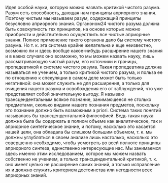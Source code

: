  Идея особой науки, которую можно назвать критикой чистого разума. Разум есть способность, дающая нам принципы априорного знания. Поэтому чистым мы называем разум, содержащий принципы безусловно априорного знания. Органоном24 чистого разума должна быть совокупность тех принципов, на основе которых можно приобрести и действительно осуществить все чистые априорные знания. Полное применение такого органона дало бы систему чистого разума. Но т. к. эта система крайне желательна и еще неизвестно, возможно ли и здесь вообще какое-нибудь расширение нашего знания и в каких случаях оно возможно, то мы можем назвать науку, лишь рассматривающую чистый разум, его источники и границы, пропедевтикой к системе чистого разума. Такая пропедевтика должна называться не учением, а только критикой чистого разума, и польза ее по отношению к спекуляции в самом деле может быть только негативной: она может служить не для расширения, а только для очищения нашего разума и освобождения его от заблуждений, что уже представляет собой значительную выгоду. Я называю трансцендентальным всякое познание, занимающееся не столько предметами, сколько видами нашего познания предметов, поскольку это познание должно быть возможным а priori. Система таких понятий называлась бы трансцендентальной философией.
 Ведь такая наука должна была бы содержать в полном объеме как аналитическое, так и априорное синтетическое знание, и потому, насколько это касается нашей цели, она обладала бы слишком большим объемом, т. к. мы должны углубляться в своем анализе лишь настолько, насколько это совершенно необходимо, чтобы усмотреть во всей полноте принципы априорного синтеза, единственно интересующие нас. Мы занимаемся здесь именно этим исследованием, которое мы можем назвать собственно не учением, а только трансцендентальной критикой, т. к. оно имеет целью не расширение самих знаний, а только исправление их и должно служить критерием достоинства или негодности всех априорных знаний.